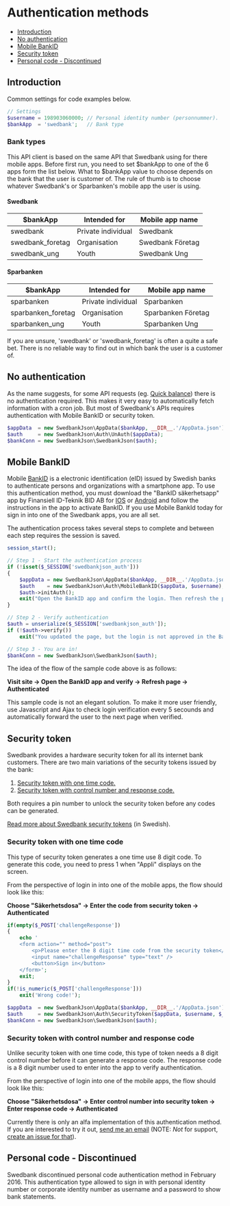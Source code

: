 # Authentication methods

* [Introduction](#introduction)
* [No authentication](#no-authentication)
* [Mobile BankID](#mobile-bankid)
* [Security token](#security-token)
* [Personal code - Discontinued](#personal-code---discontinued)

## Introduction
Common settings for code examples below.

```php
// Settings
$username = 198903060000; // Personal identity number (personnummer).
$bankApp  = 'swedbank';   // Bank type
```

### Bank types
This API client is based on the same API that Swedbank using for there mobile apps. Before first run, you need to set $bankApp to one of the 6 apps form the list below.
What to $bankApp value to choose depends on the bank that the user is customer of. The rule of thumb is to choose whatever Swedbank's or Sparbanken's mobile app the user is using.

#### Swedbank
| $bankApp | Intended for | Mobile app name |
| --- | --- | --- |
| swedbank | Private individual | Swedbank | 
| swedbank_foretag | Organisation | Swedbank Företag | 
| swedbank_ung | Youth | Swedbank Ung |

#### Sparbanken
| $bankApp | Intended for | Mobile app name |
| --- | --- | --- |
| sparbanken | Private individual | Sparbanken | 
| sparbanken_foretag | Organisation | Sparbanken Företag | 
| sparbanken_ung | Youth | Sparbanken Ung |

If you are unsure, 'swedbank' or 'swedbank_foretag' is often a quite a safe bet. There is no reliable way to find out in which bank the user is a customer of.

## No authentication
As the name suggests, for some API requests (eg. [Quick balance](../INSTALL.md#quick-balance)) there is no authentication required.
This makes it very easy to automatically fetch information with a cron job.
But most of Swedbank's APIs requires authentication with Mobile BankID or security token. 

```php
$appData  = new SwedbankJson\AppData($bankApp, __DIR__.'/AppData.json');
$auth     = new SwedbankJson\Auth\UnAuth($appData);
$bankConn = new SwedbankJson\SwedbankJson($auth);
```

## Mobile BankID
Mobile [BankID](https://www.bankid.com/en/) is a electronic identification (eID) issued by Swedish banks to authenticate persons and organizations with a smartphone app.
To use this authentication method, you must download the "BankID säkerhetsapp" app by Finansiell ID-Teknik BID AB for [IOS](https://itunes.apple.com/us/app/bankid-sakerhetsapp/id433151512?mt=8) or [Android](https://play.google.com/store/apps/details?id=com.bankid.bus&hl=en)
and follow the instructions in the app to activate BankID. If you use Mobile BankId today for sign in into one of the Swedbank apps, you are all set.

The authentication process takes several steps to complete and between each step requires the session is saved. 

```php
session_start();

// Step 1 - Start the authentication process
if (!isset($_SESSION['swedbankjson_auth']))
{
    $appData = new SwedbankJson\AppData($bankApp, __DIR__.'/AppData.json');
    $auth    = new SwedbankJson\Auth\MobileBankID($appData, $username);
    $auth->initAuth();
    exit("Open the BankID app and confirm the login. Then refresh the page.");
}

// Step 2 - Verify authentication
$auth = unserialize($_SESSION['swedbankjson_auth']);
if (!$auth->verify())
    exit("You updated the page, but the login is not approved in the BankID app. Please try again.");

// Step 3 - You are in!
$bankConn = new SwedbankJson\SwedbankJson($auth);
```

The idea of the flow of the sample code above is as follows:

**Visit site -> Open the BankID app and verify -> Refresh page -> Authenticated**

This sample code is not an elegant solution. To make it more user friendly, use Javascript and Ajax to check login verification every 5 secounds and automatically forward the user to the next page when verified.

## Security token
Swedbank provides a hardware security token for all its internet bank customers. There are two main variations of the security tokens issued by the bank:

1. [Security token with one time code.](#security-token-with-one-time-code)
1. [Security token with control number and response code.](#security-token-with-control-number-and-response-code)

Both requires a pin number to unlock the security token before any codes can be generated. 

[Read more about Swedbank security tokens](https://hjalp.swedbank.se/sidhjalp-internetbanken-privat/sakerhetsdosa/index.htm) (in Swedish).

### Security token with one time code
This type of security token generates a one time use 8 digit code. To generate this code, you need to press 1 when "Appli" displays on the screen.

From the perspective of login in into one of the mobile apps, the flow should look like this:

**Choose "Säkerhetsdosa" -> Enter the code from security token -> Authenticated**

```php
if(empty($_POST['challengeResponse'])
{
    echo '
    <form action="" method="post">
        <p>Please enter the 8 digit time code from the security token</p>
        <input name="challengeResponse" type="text" />
        <button>Sign in</button>
    </form>';
    exit;
}
if(!is_numeric($_POST['challengeResponse']))
    exit('Wrong code!');

$appData  = new SwedbankJson\AppData($bankApp, __DIR__.'/AppData.json');
$auth     = new SwedbankJson\Auth\SecurityToken($appData, $username, $_POST['challengeResponse']);
$bankConn = new SwedbankJson\SwedbankJson($auth);
```

### Security token with control number and response code
Unlike security token with one time code, this type of token needs a 8 digit control number before it can generate a response code.
The response code is a 8 digit number used to enter into the app to verify authentication.

From the perspective of login into one of the mobile apps, the flow should look like this:

**Choose "Säkerhetsdosa" -> Enter control number into security token -> Enter response code -> Authenticated**

Currently there is only an alfa implementation of this authentication method. If you are interested to try it out, [send me an email](http://wallmander.net/contact/) (NOTE: *Not* for support, [create an issue for that](https://github.com/walle89/SwedbankJson/issues)).

## Personal code - Discontinued
Swedbank discontinued personal code authentication method in February 2016.
This authentication type allowed to sign in with personal identity number or corporate identity number as username and a password to show bank statements.
